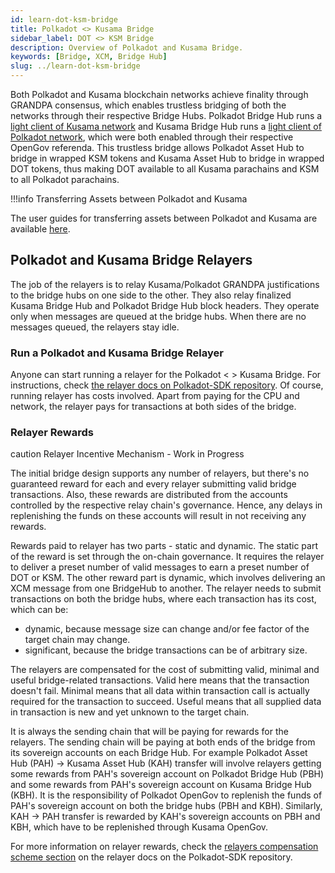 ```yaml
---
id: learn-dot-ksm-bridge
title: Polkadot <> Kusama Bridge
sidebar_label: DOT <> KSM Bridge
description: Overview of Polkadot and Kusama Bridge.
keywords: [Bridge, XCM, Bridge Hub]
slug: ../learn-dot-ksm-bridge
---
```


Both Polkadot and Kusama blockchain networks achieve finality through GRANDPA consensus, which
enables trustless bridging of both the networks through their respective Bridge Hubs. Polkadot
Bridge Hub runs a [light client of Kusama network](https://polkadot.polkassembly.io/referenda/545)
and Kusama Bridge Hub runs a
[light client of Polkadot network](https://kusama.polkassembly.io/referenda/354), which were both
enabled through their respective OpenGov referenda. This trustless bridge allows Polkadot Asset Hub
to bridge in wrapped KSM tokens and Kusama Asset Hub to bridge in wrapped DOT tokens, thus making
DOT available to all Kusama parachains and KSM to all Polkadot parachains.

!!!info Transferring Assets between Polkadot and Kusama

The user guides for transferring assets between Polkadot and Kusama are available
[here](./learn-guides-DOT-KSM-bridge.md).



## Polkadot and Kusama Bridge Relayers

The job of the relayers is to relay Kusama/Polkadot GRANDPA justifications to the bridge hubs on one
side to the other. They also relay finalized Kusama Bridge Hub and Polkadot Bridge Hub block
headers. They operate only when messages are queued at the bridge hubs. When there are no messages
queued, the relayers stay idle.

### Run a Polkadot and Kusama Bridge Relayer

Anyone can start running a relayer for the Polkadot < > Kusama Bridge. For instructions, check
[the relayer docs on Polkadot-SDK repository](https://github.com/paritytech/polkadot-sdk/blob/master/bridges/docs/running-relayer.md).
Of course, running relayer has costs involved. Apart from paying for the CPU and network, the
relayer pays for transactions at both sides of the bridge.

### Relayer Rewards

caution Relayer Incentive Mechanism - Work in Progress

The initial bridge design supports any number of relayers, but there's no guaranteed reward for each
and every relayer submitting valid bridge transactions. Also, these rewards are distributed from the
accounts controlled by the respective relay chain's governance. Hence, any delays in replenishing
the funds on these accounts will result in not receiving any rewards.



Rewards paid to relayer has two parts - static and dynamic. The static part of the reward is set
through the on-chain governance. It requires the relayer to deliver a preset number of valid
messages to earn a preset number of DOT or KSM. The other reward part is dynamic, which involves
delivering an XCM message from one BridgeHub to another. The relayer needs to submit transactions on
both the bridge hubs, where each transaction has its cost, which can be:

- dynamic, because message size can change and/or fee factor of the target chain may change.
- significant, because the bridge transactions can be of arbitrary size.

The relayers are compensated for the cost of submitting valid, minimal and useful bridge-related
transactions. Valid here means that the transaction doesn't fail. Minimal means that all data within
transaction call is actually required for the transaction to succeed. Useful means that all supplied
data in transaction is new and yet unknown to the target chain.

It is always the sending chain that will be paying for rewards for the relayers. The sending chain
will be paying at both ends of the bridge from its sovereign accounts on each Bridge Hub. For
example Polkadot Asset Hub (PAH) → Kusama Asset Hub (KAH) transfer will involve relayers getting
some rewards from PAH's sovereign account on Polkadot Bridge Hub (PBH) and some rewards from PAH's
sovereign account on Kusama Bridge Hub (KBH). It is the responsibility of Polkadot OpenGov to
replenish the funds of PAH's sovereign account on both the bridge hubs (PBH and KBH). Similarly, KAH
→ PAH transfer is rewarded by KAH's sovereign accounts on PBH and KBH, which have to be replenished
through Kusama OpenGov.

For more information on relayer rewards, check the
[relayers compensation scheme section](https://github.com/paritytech/polkadot-sdk/blob/master/bridges/docs/running-relayer.md#a-brief-introduction-into-relayers-and-our-compensations-scheme)
on the relayer docs on the Polkadot-SDK repository.
